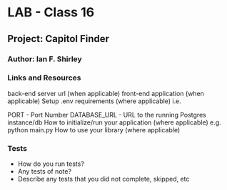 # LAB - Class 16
## Project: Capitol Finder

### Author: Ian F. Shirley

### Links and Resources
back-end server url (when applicable)
front-end application (when applicable)
Setup
.env requirements (where applicable)
i.e.

PORT - Port Number
DATABASE_URL - URL to the running Postgres instance/db
How to initialize/run your application (where applicable)
e.g. python main.py
How to use your library (where applicable)

### Tests
- How do you run tests?
- Any tests of note?
- Describe any tests that you did not complete, skipped, etc
